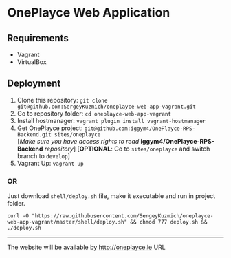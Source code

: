 # OnePlayce Web Application

## Requirements

* Vagrant
* VirtualBox

## Deployment

1. Clone this repository: `git clone git@github.com:SergeyKuzmich/oneplayce-web-app-vagrant.git`
2. Go to repository folder: `cd oneplayce-web-app-vagrant`
3. Install hostmanager: `vagrant plugin install vagrant-hostmanager`
3. Get OnePlayce project: `git@github.com:iggym4/OnePlayce-RPS-Backend.git sites/oneplayce`  
   [*Make sure you have access rights to read* **iggym4/OnePlayce-RPS-Backend** *repository*]
   [**OPTIONAL**: Go to `sites/oneplayce` and switch branch to `develop`]
5. Vagrant Up: `vagrant up`

### OR

Just download `shell/deploy.sh` file, make it executable and run in project folder.

`curl -O "https://raw.githubusercontent.com/SergeyKuzmich/oneplayce-web-app-vagrant/master/shell/deploy.sh" && chmod 777 deploy.sh && ./deploy.sh`

---
The website will be available by http://oneplayce.le URL
